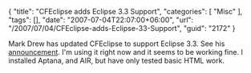 {
	"title": "CFEclipse adds Eclipse 3.3 Support",
	"categories": [
		"Misc"
	],
	"tags": [],
	"date": "2007-07-04T22:07:00+06:00",
	"url": "/2007/07/04/CFEclipse-adds-Eclipse-33-Support",
	"guid": "2172"
}

Mark Drew has updated CFEclipse to support Eclipse 3.3. See his <a href="http://www.markdrew.co.uk/blog/index.cfm/2007/7/4/CFEclipse-1315-now-for-Eclipse-33">announcement</a>. I'm using it right now and it seems to be working fine. I installed Aptana, and AIR, but have only tested basic HTML work.
